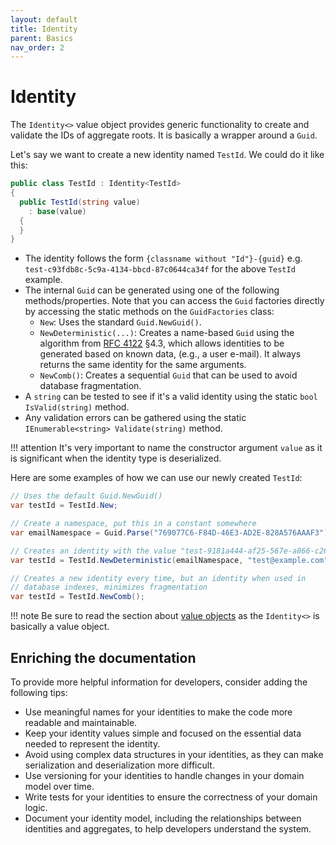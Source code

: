 ```yaml
---
layout: default
title: Identity
parent: Basics
nav_order: 2
---
```


# Identity

The `Identity<>` value object provides generic functionality to create
and validate the IDs of aggregate roots. It is basically a wrapper
around a `Guid`.

Let's say we want to create a new identity named `TestId`. We could do
it like this:

```csharp
public class TestId : Identity<TestId>
{
  public TestId(string value)
    : base(value)
  {
  }
}
```

-  The identity follows the form `{classname without "Id"}-{guid}` e.g.
   `test-c93fdb8c-5c9a-4134-bbcd-87c0644ca34f` for the above
   `TestId` example.
-  The internal `Guid` can be generated using one of the following
   methods/properties. Note that you can access the `Guid` factories
   directly by accessing the static methods on the `GuidFactories`
   class:
   -  `New`: Uses the standard `Guid.NewGuid()`.
   -  `NewDeterministic(...)`: Creates a name-based `Guid` using the
      algorithm from [RFC 4122](https://www.ietf.org/rfc/rfc4122.txt)
      §4.3, which allows identities to be generated based on known data,
      (e.g., a user e-mail). It always returns the same identity for
      the same arguments.
   -  `NewComb()`: Creates a sequential `Guid` that can be used to
      avoid database fragmentation.
-  A `string` can be tested to see if it's a valid identity using the
   static `bool IsValid(string)` method.
-  Any validation errors can be gathered using the static
   `IEnumerable<string> Validate(string)` method.

!!! attention
    It's very important to name the constructor argument `value`
    as it is significant when the identity type is deserialized.

Here are some examples of how we can use our newly created `TestId`:

```csharp
// Uses the default Guid.NewGuid()
var testId = TestId.New;
```

```csharp
// Create a namespace, put this in a constant somewhere
var emailNamespace = Guid.Parse("769077C6-F84D-46E3-AD2E-828A576AAAF3");

// Creates an identity with the value "test-9181a444-af25-567e-a866-c263b6f6119a"
var testId = TestId.NewDeterministic(emailNamespace, "test@example.com");
```

```csharp
// Creates a new identity every time, but an identity when used in
// database indexes, minimizes fragmentation
var testId = TestId.NewComb();
```

!!! note
    Be sure to read the section about
    [value objects](../additional/value-objects.md) as the `Identity<>` is basically a
    value object.

## Enriching the documentation

To provide more helpful information for developers, consider adding the following tips:

- Use meaningful names for your identities to make the code more readable and maintainable.
- Keep your identity values simple and focused on the essential data needed to represent the identity.
- Avoid using complex data structures in your identities, as they can make serialization and deserialization more difficult.
- Use versioning for your identities to handle changes in your domain model over time.
- Write tests for your identities to ensure the correctness of your domain logic.
- Document your identity model, including the relationships between identities and aggregates, to help developers understand the system.
